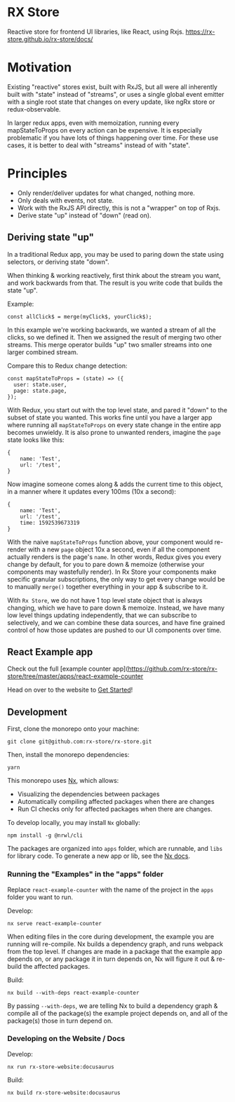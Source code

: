# RX Store

Reactive store for frontend UI libraries, like React, using Rxjs. https://rx-store.github.io/rx-store/docs/

# Motivation

Existing "reactive" stores exist, built with RxJS, but all were all inherently built with "state" instead of "streams", or uses a single global event emitter with a single root state that changes on every update, like ngRx store or redux-observable.

In larger redux apps, even with memoization, running every mapStateToProps on every action can be expensive. It is especially problematic if you have lots of things happening over time. For these use cases, it is better to deal with "streams" instead of with "state".

# Principles

- Only render/deliver updates for what changed, nothing more.
- Only deals with events, not state.
- Work with the RxJS API directly, this is not a "wrapper" on top of Rxjs.
- Derive state "up" instead of "down" (read on).

## Deriving state "up"

In a traditional Redux app, you may be used to paring down the state using selectors, or deriving state "down".

When thinking & working reactively, first think about the stream you want, and work backwards from that. The result is you write code that builds the state "up".

Example:

```tsx
const allClick$ = merge(myClick$, yourClick$);
```

In this example we're working backwards, we wanted a stream of all the clicks, so we defined it. Then we assigned the result of merging two other streams. This merge operator builds "up" two smaller streams into one larger combined stream.

Compare this to Redux change detection:

```tsx
const mapStateToProps = (state) => ({
  user: state.user,
  page: state.page,
});
```

With Redux, you start out with the top level state, and pared it "down" to the subset of state you wanted. This works fine until you have a larger app where running all `mapStateToProps` on every state change in the entire app becomes unwieldy. It is also prone to unwanted renders, imagine the `page` state looks like this:

```
{
    name: 'Test',
    url: '/test',
}
```

Now imagine someone comes along & adds the current time to this object, in a manner where it updates every 100ms (10x a second):

```
{
    name: 'Test',
    url: '/test',
    time: 1592539673319
}
```

With the naive `mapStateToProps` function above, your component would re-render with a new `page` object 10x a second, even if all the component actually renders is the page's `name`. In other words, Redux gives you every change by default, for you to pare down & memoize (otherwise your components may wastefully render). In Rx Store your components make specific granular subscriptions, the only way to get every change would be to manually `merge()` together everything in your app & subscribe to it.

With `Rx Store`, we do not have 1 top level state object that is always changing, which we have to pare down & memoize. Instead, we have many low level things updating independently, that we can subscribe to selectively, and we can combine these data sources, and have fine grained control of how those updates are pushed to our UI components over time.

## React Example app

Check out the full [example counter app](https://github.com/rx-store/rx-store/tree/master/apps/react-example-counter

Head on over to the website to [Get Started](https://rx-store.github.io/rx-store/docs/)!

## Development

First, clone the monorepo onto your machine:

```
git clone git@github.com:rx-store/rx-store.git
```

Then, install the monorepo dependencies:

```
yarn
```

This monorepo uses [Nx](https://nx.dev/react), which allows:

- Visualizing the dependencies between packages
- Automatically compiling affected packages when there are changes
- Run CI checks only for affected packages when there are changes.

To develop locally, you may install `Nx` globally:

```
npm install -g @nrwl/cli
```

The packages are organized into `apps` folder, which are runnable, and `libs` for library code. To generate a new app or lib, see the [Nx docs](https://nx.dev/react/cli/generate).

### Running the "Examples" in the "apps" folder

Replace `react-example-counter` with the name of the project in the `apps` folder you want to run.

Develop:

```
nx serve react-example-counter
```

When editing files in the core during development, the example you are running will re-compile. Nx builds a dependency graph, and runs webpack from the top level. If changes are made in a package that the example app depends on, or any package it in turn depends on, Nx will figure it out & re-build the affected packages.

Build:

```
nx build --with-deps react-example-counter
```

By passing `--with-deps`, we are telling Nx to build a dependency graph & compile all of the package(s) the example project depends on, and all of the package(s) those in turn depend on.

### Developing on the Website / Docs

Develop:
```
nx run rx-store-website:docusaurus
```

Build:
```
nx build rx-store-website:docusaurus
```
